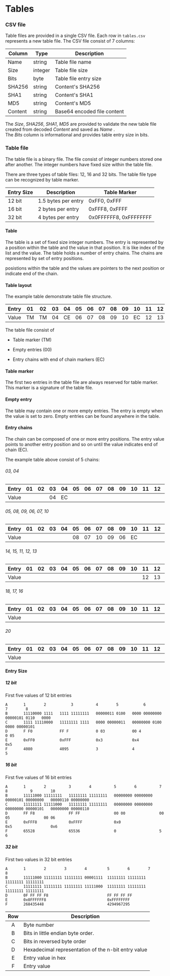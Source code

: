 # Tables





### CSV file

Table files are provided in a single CSV file. Each row in `tables.csv` represents a new table file. 
The CSV file consist of 7 columns: 

| Column  | Type    | Description                 |
| ------- | ------- | --------------------------- |
| Name    | string  | Table file name             |
| Size    | integer | Table file size             |
| Bits    | byte    | Table file entry size       |
| SHA256  | string  | Content's SHA256            |
| SHA1    | string  | Content's SHA1              |
| MD5     | string  | Content's MD5               |
| Content | string  | Base64 encoded file content |

The *Size*, *SHA256*, *SHA1*, *MD5* are provided to validate the new table file created from decoded *Content* and saved as *Name* .  
The *Bits* column is informational and provides table entry size in bits.



### Table file 

The table file is a binary file. The file consist of integer numbers stored one after another. The integer numbers have fixed size within the table file. 

There are three types of table files: 12, 16 and 32 bits.  The table file type can be recognized by table marker.  

| Entry Size | Description         | Table Marker           |
| ---------- | ------------------- | ---------------------- |
| 12 bit     | 1.5 bytes per entry | 0xFF0, 0xFFF           |
| 16 bit     | 2 bytes per entry   | 0xFFF8, 0xFFFF         |
| 32 bit     | 4 bytes per entry   | 0x0FFFFFF8, 0xFFFFFFFF |



#### Table

The table is a set of fixed size integer numbers. The entry is represented by a position within the table and the value in that position.  It is like index of the list and the value.  The table holds a number of entry chains. The chains are represented by set of entry positions. 

posistions within the table and the values are pointers to the next position or indicate end of the chain.




#### Table layout

The example table demonstrate table file structure.  

| Entry |  01  |  02  |  03  |  04  |  05  |  06  |  07  |  08  |  09  |  10  |  11  |  12  |  13  |  14  |  15  |  16  |  17  |  18  |  19  |  20  |
| :---: | :--: | :--: | :--: | :--: | :--: | :--: | :--: | :--: | :--: | :--: | :--: | :--: | :--: | :--: | :--: | :--: | :--: | :--: | :--: | :--: |
| Value |  TM  |  TM  |  04  |  CE  |  06  |  07  |  08  |  09  |  10  |  EC  |  12  |  13  |  LE  |  15  |  11  |  EC  |  16  |  17  |  00  |  EC  |



The table file consist of 

* Table marker (TM)

* Empty entries (00)

* Entry chains with end of chain markers (EC)

  

#### Table marker

The first two entries in the table file are always reserved for table marker. This marker is a signature of the table file.



#### Empty entry

The table may contain one or more empty entries. The entry is empty when the value is set to zero. Empty entries can be found anywhere in the table. 



#### Entry chains

The chain can be composed of one or more entry positions. The entry value points to another entry position and so on until the value indicates end of chain (EC).

The example table above consist of 5 chains: 




###### 03, 04

| Entry |  01  |  02  |  03  |  04  |  05  |  06  |  07  |  08  |  09  |  10  |  11  |  12  |  13  |  14  |  15  |  16  |  17  |  18  |  19  |  20  |
| :---: | :--: | :--: | :--: | :--: | :--: | :--: | :--: | :--: | :--: | :--: | :--: | :--: | :--: | :--: | :--: | :--: | :--: | :--: | :--: | :--: |
| Value |      |      |  04  |  EC  |      |      |      |      |      |      |      |      |      |      |      |      |      |      |      |      |

###### 05, 08, 09, 06, 07, 10

| Entry |  01  |  02  |  03  |  04  |  05  |  06  |  07  |  08  |  09  |  10  |  11  |  12  |  13  |  14  |  15  |  16  |  17  |  18  |  19  |  20  |
| :---: | :--: | :--: | :--: | :--: | :--: | :--: | :--: | :--: | :--: | :--: | :--: | :--: | :--: | :--: | :--: | :--: | :--: | :--: | :--: | :--: |
| Value |      |      |      |      |  08  |  07  |  10  |  09  |  06  |  EC  |      |      |      |      |      |      |      |      |      |      |

###### 14, 15, 11, 12, 13

| Entry |  01  |  02  |  03  |  04  |  05  |  06  |  07  |  08  |  09  |  10  |  11  |  12  |  13  |  14  |  15  |  16  |  17  |  18  |  19  |  20  |
| :---: | :--: | :--: | :--: | :--: | :--: | :--: | :--: | :--: | :--: | :--: | :--: | :--: | :--: | :--: | :--: | :--: | :--: | :--: | :--: | :--: |
| Value |      |      |      |      |      |      |      |      |      |      |  12  |  13  |  EC  |  15  |  11  |      |      |      |      |      |


###### 18, 17, 16

| Entry |  01  |  02  |  03  |  04  |  05  |  06  |  07  |  08  |  09  |  10  |  11  |  12  |  13  |  14  |  15  |  16  |  17  |  18  |  19  |  20  |
| :---: | :--: | :--: | :--: | :--: | :--: | :--: | :--: | :--: | :--: | :--: | :--: | :--: | :--: | :--: | :--: | :--: | :--: | :--: | :--: | :--: |
| Value |      |      |      |      |      |      |      |      |      |      |      |      |      |      |      |  EC  |  16  |  17  |      |      |


###### 20

| Entry |  01  |  02  |  03  |  04  |  05  |  06  |  07  |  08  |  09  |  10  |  11  |  12  |  13  |  14  |  15  |  16  |  17  |  18  |  19  |  20  |
| :---: | :--: | :--: | :--: | :--: | :--: | :--: | :--: | :--: | :--: | :--: | :--: | :--: | :--: | :--: | :--: | :--: | :--: | :--: | :--: | :--: |
| Value |      |      |      |      |      |      |      |      |      |      |      |      |      |      |      |      |      |      |      |  EC  |

#### Entry Size



##### 12 bit

First five values of 12 bit entries

```
A		1		 2		     3	     	4		 5			 6			7		 8
B		11110000 1111	1111 11111111	00000011 0100	0000 00000000	00000101 0110	0000
C		1111 11110000	11111111 1111	0000 00000011	00000000 0100	0000 00000101	
D		F F0			FF F			0 03			00 4			0 05
E		0xFF0			0xFFF			0x3				0x4				0x5
F		4080			4095			3				4				5
```

##### 16 bit

First five values of 16 bit entries 

```
A		1		 2			3		 4			5		 6			7		 8			9		 10
B		11111000 11111111	11111111 11111111	00000000 00000000	00000101 00000000	00000110 00000000
C		11111111 11111000	11111111 11111111	00000000 00000000	00000000 00000101	00000000 00000110
D		FF F8				FF FF				00 00				00 05				00 06
E		0xFFF8				0xFFFF				0x0					0x5					0x6
F		65528				65536				0					5					6
```

##### 32 bit

First two values in 32 bit entries

```
A		1		 2        3        4         5        6	       7		8			
B		11111000 11111111 11111111 00001111	 11111111 11111111 11111111 11111111	
C		11111111 11111111 11111111 11111000	 11111111 11111111 11111111 11111111	
D		0F FF FF F8			                 FF FF FF FF
E		0x0FFFFFF8		 					 0xFFFFFFFF		
F		268435448							 4294967295
```





| Row  | Description                                         |
| :--: | --------------------------------------------------- |
|  A   | Byte number                                         |
|  B   | Bits in little endian byte order.                   |
|  C   | Bits in reversed byte order                         |
|  D   | Hexadecimal representation of the n-bit entry value |
|  E   | Entry value in hex                                  |
|  F   | Entry value                                         |

